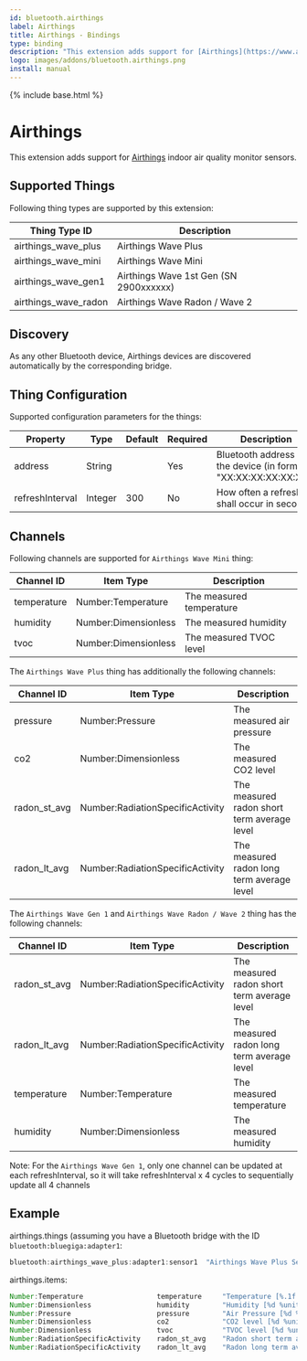 ```yaml
---
id: bluetooth.airthings
label: Airthings
title: Airthings - Bindings
type: binding
description: "This extension adds support for [Airthings](https://www.airthings.com) indoor air quality monitor sensors."
logo: images/addons/bluetooth.airthings.png
install: manual
---
```


<!-- Attention authors: Do not edit directly. Please add your changes to the appropriate source repository -->

{% include base.html %}

# Airthings

<AddonLogo />

This extension adds support for [Airthings](https://www.airthings.com) indoor air quality monitor sensors.

## Supported Things

Following thing types are supported by this extension:

| Thing Type ID        | Description                            |
|----------------------|----------------------------------------|
| airthings_wave_plus  | Airthings Wave Plus                    |
| airthings_wave_mini  | Airthings Wave Mini                    |
| airthings_wave_gen1  | Airthings Wave 1st Gen (SN 2900xxxxxx) |
| airthings_wave_radon | Airthings Wave Radon / Wave 2          |

## Discovery

As any other Bluetooth device, Airthings devices are discovered automatically by the corresponding bridge.

## Thing Configuration

Supported configuration parameters for the things:

| Property                        | Type    | Default | Required | Description                                                     |
|---------------------------------|---------|---------|----------|-----------------------------------------------------------------|
| address                         | String  |         | Yes      | Bluetooth address of the device (in format "XX:XX:XX:XX:XX:XX") |
| refreshInterval                 | Integer | 300     | No       | How often a refresh shall occur in seconds                      |

## Channels

Following channels are supported for `Airthings Wave Mini` thing:

| Channel ID         | Item Type                | Description                                 |
| ------------------ | ------------------------ | ------------------------------------------- |
| temperature        | Number:Temperature       | The measured temperature                    |
| humidity           | Number:Dimensionless     | The measured humidity                       |
| tvoc               | Number:Dimensionless     | The measured TVOC level                     |

The `Airthings Wave Plus` thing has additionally the following channels:

| Channel ID         | Item Type                        | Description                                 |
| ------------------ | -------------------------------- | ------------------------------------------- |
| pressure           | Number:Pressure                  | The measured air pressure                   |
| co2                | Number:Dimensionless             | The measured CO2 level                      |
| radon_st_avg       | Number:RadiationSpecificActivity | The measured radon short term average level |
| radon_lt_avg       | Number:RadiationSpecificActivity | The measured radon long term average level  |

The `Airthings Wave Gen 1` and `Airthings Wave Radon / Wave 2` thing has the following channels:

| Channel ID         | Item Type                        | Description                                 |
| ------------------ | -------------------------------- | ------------------------------------------- |
| radon_st_avg       | Number:RadiationSpecificActivity | The measured radon short term average level |
| radon_lt_avg       | Number:RadiationSpecificActivity | The measured radon long term average level  |
| temperature        | Number:Temperature               | The measured temperature                    |
| humidity           | Number:Dimensionless             | The measured humidity                       |

Note: For the `Airthings Wave Gen 1`, only one channel can be updated at each refreshInterval, so it will take refreshInterval x 4 cycles to sequentially update all 4 channels

## Example

airthings.things (assuming you have a Bluetooth bridge with the ID `bluetooth:bluegiga:adapter1`:

```java
bluetooth:airthings_wave_plus:adapter1:sensor1  "Airthings Wave Plus Sensor 1" (bluetooth:bluegiga:adapter1) [ address="12:34:56:78:9A:BC", refreshInterval=300 ]
```

airthings.items:

```java
Number:Temperature                  temperature     "Temperature [%.1f %unit%]"                   { channel="bluetooth:airthings_wave_plus:adapter1:sensor1:temperature" }
Number:Dimensionless                humidity        "Humidity [%d %unit%]"                        { channel="bluetooth:airthings_wave_plus:adapter1:sensor1:humidity" }
Number:Pressure                     pressure        "Air Pressure [%d %unit%]"                    { channel="bluetooth:airthings_wave_plus:adapter1:sensor1:pressure" }
Number:Dimensionless                co2             "CO2 level [%d %unit%]"                       { channel="bluetooth:airthings_wave_plus:adapter1:sensor1:co2" }
Number:Dimensionless                tvoc            "TVOC level [%d %unit%]"                      { channel="bluetooth:airthings_wave_plus:adapter1:sensor1:tvoc" }
Number:RadiationSpecificActivity    radon_st_avg    "Radon short term average level [%d %unit%]"  { channel="bluetooth:airthings_wave_plus:adapter1:sensor1:radon_st_avg" }
Number:RadiationSpecificActivity    radon_lt_avg    "Radon long term average level [%d %unit%]"   { channel="bluetooth:airthings_wave_plus:adapter1:sensor1:radon_lt_avg" }
```
